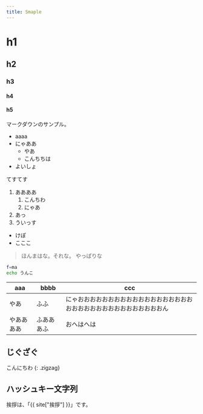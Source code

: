 ```yaml
---
title: Smaple
---
```


# h1
## h2
### h3
#### h4
#### h5

マークダウンのサンプル。

- aaaa
- にゃああ
  - やあ
  - こんちちは
- よいしょ

てすてす

1. ああああ
   1. こんちわ
   2. にゃあ
2. あっ
3. ういっす
  - けぽ
  - こここ

> ほんまはな。それな。
> やっぱりな

```sh
f=ma
echo うんこ
```

| aaa | bbbb | ccc |
| --- | --- | --- |
| やあ | ふふ | にゃおおおおおおおおおおおおおおおおおおおおおおおおおおおおおおおおおおおん |
| やああああ| ふあああふ | おへはへは |


## じぐざぐ

こんにちわ
{: .zigzag}


## ハッシュキー文字列

挨拶は、「{{ site["挨拶"] }}」です。
